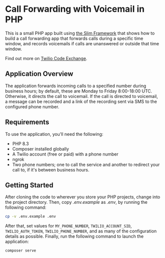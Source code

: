 # Call Forwarding with Voicemail in PHP

This is a small PHP app built using [the Slim Framework][slim-framework-url] that shows how to build a call forwarding app that forwards calls during a specific time window, and records voicemails if calls are unanswered or outside that time window.

Find out more on [Twilio Code Exchange][code-exchange-url].

## Application Overview

The application forwards incoming calls to a specified number during business hours; by default, these are Monday to Friday 8:00-18:00 UTC. Otherwise, it directs the call to voicemail. If the call is directed to voicemail, a message can be recorded and a link of the recording sent via SMS to the configured phone number.

## Requirements

To use the application, you'll need the following:

- PHP 8.3
- Composer installed globally
- A Twilio account (free or paid) with a phone number
- ngrok
- Two phone numbers; one to call the service and another to redirect your call to, if it's between business hours.

## Getting Started

After cloning the code to wherever you store your PHP projects, change into the project directory.
Then, copy _.env.example_ as _.env_, by running the following command:

```bash
cp -v .env.example .env
```

After that, set values for `MY_PHONE_NUMBER`, `TWILIO_ACCOUNT_SID`, `TWILIO_AUTH_TOKEN`, `TWILIO_PHONE_NUMBER`, and as many of the configuration details as possible.
Finally, run the following command to launch the application:

```php
composer serve
```

[slim-framework-url]: https://www.slimframework.com/
[code-exchange-url]: https://www.twilio.com/code-exchange/call-forwarding-voicemail
[twilio-dev-phone-url]: https://www.twilio.com/docs/labs/dev-phone